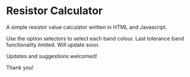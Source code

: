 # Resistor Calculator
A simple resistor value calculator written in HTML and Javascript.

Use the option selectors to select each band colour. Last tolerance band functionality limited. Will update soon.

Updates and suggestions welcomed!

Thank you!

